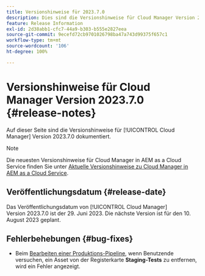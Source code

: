 ```yaml
---
title: Versionshinweise für 2023.7.0
description: Dies sind die Versionshinweise für Cloud Manager Version 2023.7.0.
feature: Release Information
exl-id: 2d38abb1-cfc7-44a9-b303-b555e2827eea
source-git-commit: 9ecefd72cb9701026798ba47a743d99375f657c1
workflow-type: tm+mt
source-wordcount: '106'
ht-degree: 100%

---
```



# Versionshinweise für Cloud Manager Version 2023.7.0 {#release-notes}

Auf dieser Seite sind die Versionshinweise für [!UICONTROL Cloud Manager] Version 2023.7.0 dokumentiert.

>[!NOTE]
>
>Die neuesten Versionshinweise für Cloud Manager in AEM as a Cloud Service finden Sie unter [Aktuelle Versionshinweise zu Cloud Manager in AEM as a Cloud Service](https://experienceleague.adobe.com/docs/experience-manager-cloud-service/content/implementing/using-cloud-manager/release-notes-cloud-manager/release-notes-cm-current.html?lang=de).

## Veröffentlichungsdatum {#release-date}

Das Veröffentlichungsdatum von [!UICONTROL Cloud Manager] Version 2023.7.0 ist der 29. Juni 2023. Die nächste Version ist für den 10. August 2023 geplant.

## Fehlerbehebungen {#bug-fixes}

* Beim [Bearbeiten einer Produktions-Pipeline](/help/using/managing-pipelines.md#editing-pipelines), wenn Benutzende versuchen, ein Asset von der Registerkarte **Staging-Tests** zu entfernen, wird ein Fehler angezeigt.
